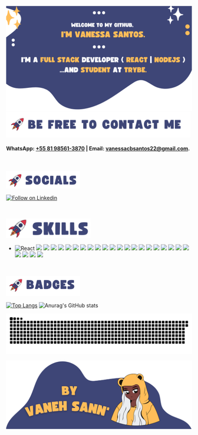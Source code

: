<!-- Intro - Header -->
<img src="https://raw.githubusercontent.com/VanehSann/VanehSann/main/1.png" alt="trybe student web full stack nodejs react"/>

<!--

Welcome to my GitHub, 
I'm Vanessa Santos.

I'm a full stack web developer ( React | Nodejs )
...and Student at Trybe. 

-->
<!-- Intro - Header -->








<!-- About Me / -->
<!-- <br> -->

<!-- #### 👩🏿‍🚀  As I mentioned, I'm Full Stack Web Development Student at Trybe -->
<!-- #### 🏠  I live in Recife, PE, Brazil. -->
<!-- #### 🌱  I'm CURRENTLY STUDYING: Python.  -->

<!-- <img src="https://github.com/VanehSann/VanehSann/blob/main/Purple%20Blue%20Pink%20Cute%20Anime%20Gaming%20Livestream%20Twitch%20Screen_cropped%20(2).png" alt="I live in Recife, PE, Brazil" width="170px" /> -->

<!-- ### Recife, PE, Brazil 🏠 -->

<!-- <br> -->
<!-- <br> -->

<!-- <img src="https://github.com/VanehSann/VanehSann/blob/main/Purple%20Blue%20Pink%20Cute%20Anime%20Gaming%20Livestream%20Twitch%20Screen_cropped%20(3).png" alt="I'm CURRENTLY STUDYING" width="400px" /> -->

<!-- ### Python 🌱 -->

<br> 

<!-- ### 🚀 Be free to contact me: -->

<img src="https://github.com/VanehSann/VanehSann/blob/main/Purple%20Blue%20Pink%20Cute%20Anime%20Gaming%20Livestream%20Twitch%20Screen_cropped%20(1).png" alt="more contact infomation" width="500px" />

#### WhatsApp: [+55 81 98561-3870](https://api.whatsapp.com/send?phone=5581985613870&text=Ol%C3%A1%2C%20eu%20vim%20pelo%20GitHub.) | Email: [vanessacbsantos22@gmail.com](mailto:vanessacbsantos22@gmail.com).


<!-- * 🖥️  See my portfolio at [VanehSann'](https:/https://github.com/VanehSann/). -->

<br>
<!-- / About Me -->







<!-- ### Socials -->
<br>

<img src="https://github.com/VanehSann/VanehSann/blob/main/2_cropped%20(1).png" alt="social media linkedin" width="200px" />
 
<a href="https://www.linkedin.com/in/vanehsann/" target="_blank"><img src="https://img.shields.io/badge/LinkedIn-0077B5?style=for-the-badge&logo=linkedin&logoColor=white" alt="Follow on Linkedin" /></a>

<br>
<!-- ### Socials -->







<!-- ### Skills 🚀 -->
 <br>

<img src="https://raw.githubusercontent.com/VanehSann/VanehSann/main/2_cropped_cropped.png" alt="social media linkedin" width="230px" />


 <ul>
 <li>
 <img src="https://img.shields.io/badge/React_Native-20232A?style=for-the-badge&logo=react&logoColor=61DAFB" alt="React" />

<img src="https://img.shields.io/badge/React-20232A?style=for-the-badge&logo=react&logoColor=61DAFB" />

<img src="https://img.shields.io/badge/HTML5-E34F26?style=for-the-badge&logo=html5&logoColor=white" />

<img src="https://img.shields.io/badge/CSS3-1572B6?style=for-the-badge&logo=css3&logoColor=white" />

<img src="https://img.shields.io/badge/JavaScript-F7DF1E?style=for-the-badge&logo=javascript&logoColor=black" />

<img src="https://img.shields.io/badge/Node.js-43853D?style=for-the-badge&logo=node.js&logoColor=white" />

<img src="https://img.shields.io/badge/Express.js-404D59?style=for-the-badge" />

<img src="https://img.shields.io/badge/Bootstrap-563D7C?style=for-the-badge&logo=bootstrap&logoColor=white" />

<img src="https://img.shields.io/badge/Python-14354C?style=for-the-badge&logo=python&logoColor=white" />

<img src="https://img.shields.io/badge/Redux-593D88?style=for-the-badge&logo=redux&logoColor=white" />

<img src="https://img.shields.io/badge/React_Router-CA4245?style=for-the-badge&logo=react-router&logoColor=white" />

<img src="https://img.shields.io/badge/MySQL-00000F?style=for-the-badge&logo=mysql&logoColor=white" />

<img src="https://img.shields.io/badge/Heroku-430098?style=for-the-badge&logo=heroku&logoColor=white" />

<img src="https://img.shields.io/badge/Jest-323330?style=for-the-badge&logo=Jest&logoColor=white" />

<img src="https://img.shields.io/badge/testing%20library-323330?style=for-the-badge&logo=testing-library&logoColor=red" />

<img src="https://img.shields.io/badge/mocha.js-323330?style=for-the-badge&logo=mocha&logoColor=Brown" />

<img src="https://img.shields.io/badge/chai.js-323330?style=for-the-badge&logo=chai&logoColor=red" />

<img src="https://img.shields.io/badge/sinon.js-323330?style=for-the-badge&logo=sinon" />

<img src="https://img.shields.io/badge/sequelize-323330?style=for-the-badge&logo=sequelize&logoColor=blue" />

<img src="https://img.shields.io/badge/json%20web%20tokens-323330?style=for-the-badge&logo=json-web-tokens&logoColor=pink" />

<img src="https://img.shields.io/badge/TypeScript-007ACC?style=for-the-badge&logo=typescript&logoColor=white" />

<img src="https://img.shields.io/badge/Adobe%20Illustrator-FF9A00?style=for-the-badge&logo=adobe%20illustrator&logoColor=white" />

<img src="https://img.shields.io/badge/Adobe%20Photoshop-31A8FF?style=for-the-badge&logo=Adobe%20Photoshop&logoColor=black" />

<img src="https://img.shields.io/badge/docker-%230db7ed.svg?style=for-the-badge&logo=docker&logoColor=white" />

<img src="https://img.shields.io/badge/ESLint-4B3263?style=for-the-badge&logo=eslint&logoColor=white" />

<img src="https://img.shields.io/badge/Visual%20Studio%20Code-0078d7.svg?style=for-the-badge&logo=visual-studio-code&logoColor=white" />
  </ul></li>
  
  
  <!--

👩🏿‍🚀 Tecnologias/Habilidades ( frontend/backend ) : 

🚀 + Unix & Bash, Git & GitHub, JavaScript & DOM, HTML, CSS, JS ES6, Higher Order Functions e Testes Unitários.

🚀 + React, incluindo Componentes, Estado e Eventos, Componentes Controlados, Ciclo de Vida, Router, Testes com RTL, Redux com React, Context API, React Hooks.

🚀 + Banco de Dados SQL, NoSQL, Node e Express.js, MVC, API, REST, JWT, deploy com Heroku, Typescript, POO, SOLID. 

🚀 + Metodologias ágeis e habilidades comportamentais ( Colaboração, inteligência emocional e pensamento analítico ).


-->
  <br>
<!-- ### Skills 🚀 -->








<!-- ### Badges -->
<br>

<img src="https://github.com/VanehSann/VanehSann/blob/main/2_cropped%20(2).png" alt="social media linkedin" width="200px" />


[![Top Langs](https://github-readme-stats.vercel.app/api/top-langs/?username=vanehsann)](https://github.com/vanehsann/github-readme-stats)
![Anurag's GitHub stats](https://github-readme-stats.vercel.app/api?username=vanehsann&show_icons=true&include_all_commits=true)
<!-- ![Top Languages](https://github-readme-stats.vercel.app/api/top-langs/?username=VanehSann&langs_count=10)
![Anurag's GitHub stats](https://github-readme-stats.vercel.app/api?username=vanehsann&show_icons=true) -->


 ![Snake animation](https://github.com/vanehsann/vanehsann/blob/output/github-contribution-grid-snake.svg)

<!-- ### Badges -->






<!-- Intro - Footer -->
<img src="https://github.com/VanehSann/VanehSann/blob/main/3_cropped.png" alt="trybe student web full stack nodejs react"/>
<!-- Intro - Footer -->
